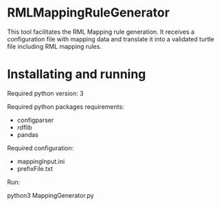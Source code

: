 # RMLMappingRuleGenerator
This tool facilitates the RML Mapping rule generation. It receives a configuration file with mapping data and translate it into a validated turtle file including RML mapping rules.

# Installating and running

Required python version:
3

Required python packages requirements:
- configparser
- rdflib
- pandas

Required configuration:
- mappingInput.ini
- prefixFile.txt

Run:

python3 MappingGenerator.py
